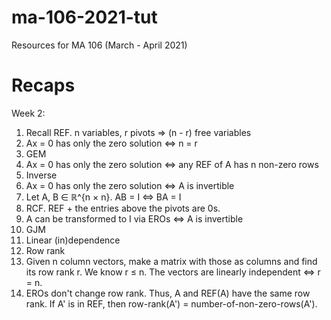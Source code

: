 # ma-106-2021-tut
Resources for MA 106 (March - April 2021)

# Recaps

Week 2:
1. Recall REF. n variables, r pivots ⇒ (n - r) free variables
2. Ax = 0 has only the zero solution ⇔ n = r
3. GEM
4. Ax = 0 has only the zero solution ⇔ any REF of A has n non-zero rows
5. Inverse
6. Ax = 0 has only the zero solution ⇔ A is invertible
7. Let A, B ∈ ℝ^{n × n}. AB = I ⇔ BA = I 
8. RCF. REF + the entries above the pivots are 0s.
9. A can be transformed to I via EROs ⇔ A is invertible
10. GJM
11. Linear (in)dependence
12. Row rank
13. Given n column vectors, make a matrix with those as columns and find its row rank r. 
We know r ≤ n. The vectors are linearly independent ⇔ r = n.
14. EROs don't change row rank. Thus, A and REF(A) have the same row rank.
If A' is in REF, then row-rank(A') = number-of-non-zero-rows(A').